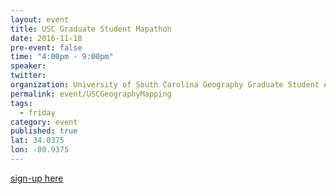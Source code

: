 ```yaml
---
layout: event
title: USC Graduate Student Mapathon
date: 2016-11-18
pre-event: false
time: "4:00pm - 9:00pm"
speaker: 
twitter: 
organization: University of South Carolina Geography Graduate Student Association
permalink: event/USCGeographyMapping
tags: 
  - friday
category: event
published: true
lat: 34.0375
lon: -80.9375
---
```


[sign-up here](https://goo.gl/forms/jrntjS2OkHpfHO6g1)
